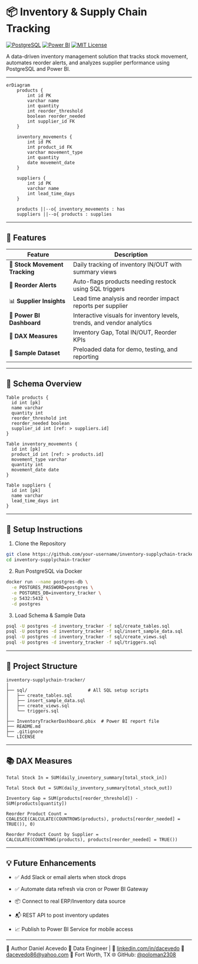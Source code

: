 # 📦 Inventory & Supply Chain Tracking

[![PostgreSQL](https://img.shields.io/badge/Database-PostgreSQL-blue)](https://www.postgresql.org/)
[![Power BI](https://img.shields.io/badge/Visualization-Power%20BI-yellow)](https://powerbi.microsoft.com/)
[![MIT License](https://img.shields.io/badge/License-MIT-green.svg)](LICENSE)

A data-driven inventory management solution that tracks stock movement, automates reorder alerts, and analyzes supplier performance using PostgreSQL and Power BI.

---

```mermaid
erDiagram
    products {
        int id PK
        varchar name
        int quantity
        int reorder_threshold
        boolean reorder_needed
        int supplier_id FK
    }

    inventory_movements {
        int id PK
        int product_id FK
        varchar movement_type
        int quantity
        date movement_date
    }

    suppliers {
        int id PK
        varchar name
        int lead_time_days
    }

    products ||--o{ inventory_movements : has
    suppliers ||--o{ products : supplies
```

---

## 📌 Features

| Feature                         | Description                                                              |
|--------------------------------|--------------------------------------------------------------------------|
| 🔄 **Stock Movement Tracking** | Daily tracking of inventory IN/OUT with summary views                    |
| 🚨 **Reorder Alerts**          | Auto-flags products needing restock using SQL triggers                   |
| 📊 **Supplier Insights**       | Lead time analysis and reorder impact reports per supplier               |
| 🧾 **Power BI Dashboard**      | Interactive visuals for inventory levels, trends, and vendor analytics   |
| 🧠 **DAX Measures**            | Inventory Gap, Total IN/OUT, Reorder KPIs                                |
| 🧪 **Sample Dataset**          | Preloaded data for demo, testing, and reporting                          |

---

## 🧱 Schema Overview

```dbml
Table products {
  id int [pk]
  name varchar
  quantity int
  reorder_threshold int
  reorder_needed boolean
  supplier_id int [ref: > suppliers.id]
}

Table inventory_movements {
  id int [pk]
  product_id int [ref: > products.id]
  movement_type varchar
  quantity int
  movement_date date
}

Table suppliers {
  id int [pk]
  name varchar
  lead_time_days int
}
```

---

## 🚀 Setup Instructions
1. Clone the Repository
```bash
git clone https://github.com/your-username/inventory-supplychain-tracker.git
cd inventory-supplychain-tracker
```
2. Run PostgreSQL via Docker
```bash
docker run --name postgres-db \
  -e POSTGRES_PASSWORD=postgres \
  -e POSTGRES_DB=inventory_tracker \
  -p 5432:5432 \
  -d postgres
```
3. Load Schema & Sample Data
```bash
psql -U postgres -d inventory_tracker -f sql/create_tables.sql
psql -U postgres -d inventory_tracker -f sql/insert_sample_data.sql
psql -U postgres -d inventory_tracker -f sql/create_views.sql
psql -U postgres -d inventory_tracker -f sql/triggers.sql
```

---

## 📁 Project Structure
```pgsql
inventory-supplychain-tracker/
│
├── sql/                       # All SQL setup scripts
│   ├── create_tables.sql
│   ├── insert_sample_data.sql
│   ├── create_views.sql
│   └── triggers.sql
│
├── InventoryTrackerDashboard.pbix  # Power BI report file
├── README.md
├── .gitignore
└── LICENSE
```

---

## 📚 DAX Measures

```
Total Stock In = SUM(daily_inventory_summary[total_stock_in])

Total Stock Out = SUM(daily_inventory_summary[total_stock_out])

Inventory Gap = SUM(products[reorder_threshold]) - SUM(products[quantity])

Reorder Product Count = 
COALESCE(CALCULATE(COUNTROWS(products), products[reorder_needed] = TRUE()), 0)

Reorder Product Count by Supplier = 
CALCULATE(COUNTROWS(products), products[reorder_needed] = TRUE())
```

---

## 💡 Future Enhancements
* ✅ Add Slack or email alerts when stock drops

* ✅ Automate data refresh via cron or Power BI Gateway

* 📦 Connect to real ERP/Inventory data source

* 📬 REST API to post inventory updates

* 📈 Publish to Power BI Service for mobile access

---

👤 Author
Daniel Acevedo
💼 Data Engineer | 🔗 [linkedin.com/in/dacevedo](https://www.linkedin.com/in/dacevedo)
📧 dacevedo86@yahoo.com
📍 Fort Worth, TX
🌐 GitHub: [@poloman2308](https://www.github.com/poloman2308)
